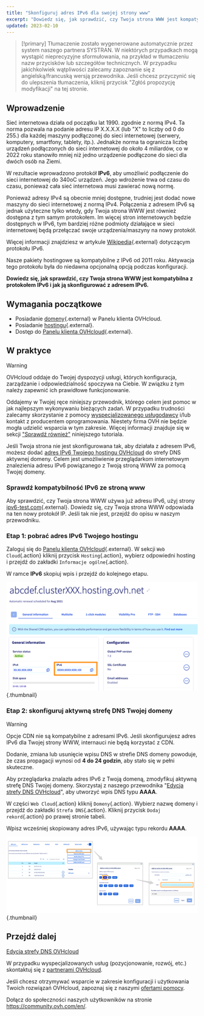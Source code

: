 ```yaml
---
title: "Skonfiguruj adres IPv6 dla swojej strony www"
excerpt: "Dowiedz się, jak sprawdzić, czy Twoja strona WWW jest kompatybilna z adresem IPv6"
updated: 2023-02-10
---
```


> [!primary]
> Tłumaczenie zostało wygenerowane automatycznie przez system naszego partnera SYSTRAN. W niektórych przypadkach mogą wystąpić nieprecyzyjne sformułowania, na przykład w tłumaczeniu nazw przycisków lub szczegółów technicznych. W przypadku jakichkolwiek wątpliwości zalecamy zapoznanie się z angielską/francuską wersją przewodnika. Jeśli chcesz przyczynić się do ulepszenia tłumaczenia, kliknij przycisk "Zgłóś propozycję modyfikacji" na tej stronie.
>

## Wprowadzenie

Sieć internetowa działa od początku lat 1990. zgodnie z normą IPv4. Ta norma pozwala na podanie adresu IP X.X.X.X (lub "X" to liczby od 0 do 255.) dla każdej maszyny podłączonej do sieci internetowej (serwery, komputery, smartfony, tablety, itp.). Jednakże norma ta ogranicza liczbę urządzeń podłączonych do sieci internetowej do około 4 miliardów, co w 2022 roku stanowiło mniej niż jedno urządzenie podłączone do sieci dla dwóch osób na Ziemi.

W rezultacie wprowadzono protokół **IPv6**, aby umożliwić podłączenie do sieci internetowej do 340oC urządzeń. Jego wdrożenie trwa od czasu do czasu, ponieważ cała sieć internetowa musi zawierać nową normę. 

Ponieważ adresy IPv4 są obecnie mniej dostępne, trudniej jest dodać nowe maszyny do sieci internetowej z normą IPv4. Połączenia z adresem IPv6 są jednak użyteczne tylko wtedy, gdy Twoja strona WWW jest również dostępna z tym samym protokołem. Im więcej stron internetowych będzie dostępnych w IPv6, tym bardziej różne podmioty działające w sieci internetowej będą przełączać swoje urządzenia/maszyny na nowy protokół.

Więcej informacji znajdziesz w artykule [Wikipedia](https://pl.wikipedia.org/wiki/IPv6){.external} dotyczącym protokołu IPv6.

Nasze pakiety hostingowe są kompatybilne z IPv6 od 2011 roku. Aktywacja tego protokołu była do niedawna opcjonalną opcją podczas konfiguracji. 

**Dowiedz się, jak sprawdzić, czy Twoja strona WWW jest kompatybilna z protokołem IPv6 i jak ją skonfigurować z adresem IPv6.**

## Wymagania początkowe

- Posiadanie [domeny](https://www.ovhcloud.com/pl/domains/){.external} w Panelu klienta OVHcloud.
- Posiadanie [hostingu](https://www.ovhcloud.com/pl/web-hosting/){.external}.
- Dostęp do [Panelu klienta OVHcloud](https://www.ovh.com/auth/?action=gotomanager&from=https://www.ovh.pl/&ovhSubsidiary=pl){.external}.

## W praktyce

> [!warning]
>
> OVHcloud oddaje do Twojej dyspozycji usługi, których konfiguracja, zarządzanie i odpowiedzialność spoczywa na Ciebie. W związku z tym należy zapewnić ich prawidłowe funkcjonowanie.
> 
> Oddajemy w Twojej ręce niniejszy przewodnik, którego celem jest pomoc w jak najlepszym wykonywaniu bieżących zadań. W przypadku trudności zalecamy skorzystanie z pomocy [wyspecjalizowanego usługodawcy](https://partner.ovhcloud.com/pl/directory/) i/lub kontakt z producentem oprogramowania. Niestety firma OVH nie będzie mogła udzielić wsparcia w tym zakresie. Więcej informacji znajduje się w sekcji ["Sprawdź również"](#go-further) niniejszego tutoriala.
> 

Jeśli Twoja strona nie jest skonfigurowana tak, aby działała z adresem IPv6, możesz dodać [adres IPv6 Twojego hostingu OVHcloud](/pages/web_cloud/web_hosting/clusters_and_shared_hosting_IP) do strefy DNS aktywnej domeny. Celem jest umożliwienie przeglądarkom internetowym znalezienia adresu IPv6 powiązanego z Twoją stroną WWW za pomocą Twojej domeny.

### Sprawdź kompatybilność IPv6 ze stroną www

Aby sprawdzić, czy Twoja strona WWW używa już adresu IPv6, użyj strony [ipv6-test.com](https://ipv6-test.com/validate.php){.external}. Dowiedz się, czy Twoja strona WWW odpowiada na ten nowy protokół IP. Jeśli tak nie jest, przejdź do opisu w naszym przewodniku.

### Etap 1: pobrać adres IPv6 Twojego hostingu

Zaloguj się do [Panelu klienta OVHcloud](https://www.ovh.com/auth/?action=gotomanager&from=https://www.ovh.pl/&ovhSubsidiary=pl){.external}. W sekcji `Web Cloud`{.action} kliknij przycisk `Hosting`{.action}, wybierz odpowiedni hosting i przejdź do zakładki `Informacje ogólne`{.action}.

W ramce **IPv6** skopiuj wpis i przejdź do kolejnego etapu.

![IPv6](images/find-ipv6.png){.thumbnail}

### Etap 2: skonfiguruj aktywną strefę DNS Twojej domeny

> [!warning]
>
> Opcje CDN nie są kompatybilne z adresami IPv6. Jeśli skonfigurujesz adres IPv6 dla Twojej strony WWW, internauci nie będą korzystać z CDN.
>
> Dodanie, zmiana lub usunięcie wpisu DNS w strefie DNS domeny powoduje, że czas propagacji wynosi od **4 do 24 godzin**, aby stało się w pełni skuteczne.
>

Aby przeglądarka znalazła adres IPv6 z Twoją domeną, zmodyfikuj aktywną strefę DNS Twojej domeny. Skorzystaj z naszego przewodnika "[Edycja strefy DNS OVHcloud](/pages/web_cloud/domains/dns_zone_edit#modyfikacja-strefy-dns-ovhcloud)", aby utworzyć wpis DNS typu **AAAA**.

W części `Web Cloud`{.action} kliknij `Domeny`{.action}. Wybierz nazwę domeny i przejdź do zakładki `Strefa DNS`{.action}. Kliknij przycisk `Dodaj rekord`{.action} po prawej stronie tabeli. 

Wpisz wcześniej skopiowany adres IPv6, używając typu rekordu **AAAA**.

![IPv6](images/add-dns-zone-entry-aaaa.png){.thumbnail}

## Przejdź dalej <a name="go-further"></a>

[Edycja strefy DNS OVHcloud](/pages/web_cloud/domains/dns_zone_edit#modyfikacja-strefy-dns-ovhcloud)

W przypadku wyspecjalizowanych usług (pozycjonowanie, rozwój, etc.) skontaktuj się z [partnerami OVHcloud](https://partner.ovhcloud.com/pl/directory/).

Jeśli chcesz otrzymywać wsparcie w zakresie konfiguracji i użytkowania Twoich rozwiązań OVHcloud, zapoznaj się z naszymi [ofertami pomocy](https://www.ovhcloud.com/pl/support-levels/).

Dołącz do społeczności naszych użytkowników na stronie <https://community.ovh.com/en/>. 